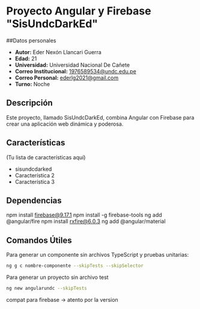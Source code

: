 # Proyecto Angular y Firebase "SisUndcDarkEd"

##Datos personales

- **Autor:** Eder Nexón Llancari Guerra
- **Edad:** 21
- **Universidad:** Universidad Nacional De Cañete
- **Correo Institucional:** 1976589534@undc.edu.pe
- **Correo Personal:** ederlg2021@gmail.com
- **Turno:** Noche

## Descripción

Este proyecto, llamado SisUndcDarkEd, combina Angular con Firebase para crear una aplicación web dinámica y poderosa.

## Características

(Tu lista de características aquí)

- sisundcdarked
- Característica 2
- Característica 3

## Dependencias

npm install firebase@9.17.1
npm install -g firebase-tools
ng add @angular/fire
npm install rxfire@6.0.3
ng add @angular/material

## Comandos Útiles

Para generar un componente sin archivos TypeScript y pruebas unitarias:

```bash
ng g c nombre-componente --skipTests --skipSelector
```

Para generar un proyecto sin archivo test

```bash
ng new angularundc --skipTests
```

compat para firebase -> atento por la version
